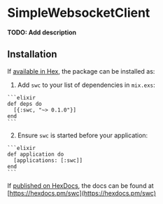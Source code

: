 # SimpleWebsocketClient

**TODO: Add description**

## Installation

If [available in Hex](https://hex.pm/docs/publish), the package can be installed as:

  1. Add `swc` to your list of dependencies in `mix.exs`:

    ```elixir
    def deps do
      [{:swc, "~> 0.1.0"}]
    end
    ```

  2. Ensure `swc` is started before your application:

    ```elixir
    def application do
      [applications: [:swc]]
    end
    ```

If [published on HexDocs](https://hex.pm/docs/tasks#hex_docs), the docs can
be found at [https://hexdocs.pm/swc](https://hexdocs.pm/swc)

